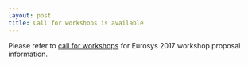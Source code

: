 ```yaml
---
layout: post
title: Call for workshops is available
---
```


Please refer to [call for workshops](http://2017.eurosys.org/calls/workshops) for Eurosys 2017 workshop proposal information.
